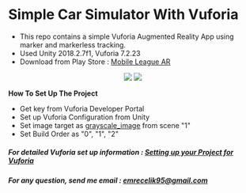 # Simple Car Simulator With Vuforia
- This repo contains a simple Vuforia Augmented Reality App using marker and markerless tracking.
- Used Unity 2018.2.7f1, Vuforia 7.2.23
- Download from Play Store : <a href="https://play.google.com/store/apps/details?id=com.Scrollend.MobileLeagueAR&hl=tr" target="blank">Mobile League AR</a>

<p align="center">
<img src="https://lh3.googleusercontent.com/AFYN1QPC7VPMwp8O6oQMq6BOaWCu4SmrVlp6zdyh88MNTSZfKhKKvkEMDvVNhtpoKWZQ=w720-h310-rw">
<img src="https://lh3.googleusercontent.com/P3tHGUEGmpYjKz0ebAojoLYLqztA8XcYJRAGqej0xh4gx5pnszUyBBXUtTet6YQj11Cu=w720-h310-rw">
</p>

<b>How To Set Up The Project</b>
- Get key from Vuforia Developer Portal
- Set up Vuforia Configuration from Unity
- Set image target as <a href="https://media.githubusercontent.com/media/emrecelik95/CSE462-HW1-Simple-AR-App-Using-Vuforia/master/Assets/Photos/grayscale_image.jpg?token=AgPs6WnzB1eF-h0f7zC5riynz-oHDTylks5cTKGVwA%3D%3D" target="_blank">grayscale_image</a> from scene "1"
- Set Build Order as "0", "1", "2"

##### For detailed Vuforia set up information : <a href="https://docs.unity3d.com/Manual/vuforia_get_started_project_setup.html" target="_blank">Setting up your Project for Vuforia</a>
##### For any question, send me email : emrecelik95@gmail.com
